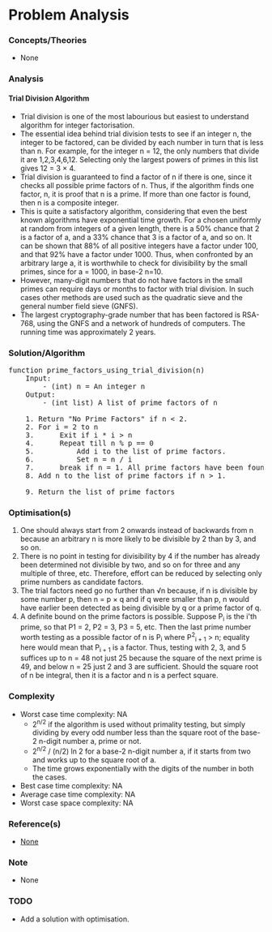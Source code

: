 # Problem Analysis

### Concepts/Theories
* None

### Analysis

#### Trial Division Algorithm
- Trial division is one of the most labourious but easiest to understand algorithm for integer factorisation.
- The essential idea behind trial division tests to see if an integer n, the integer to be factored, can be divided by
  each number in turn that is less than n. For example, for the integer n = 12, the only numbers that divide it are
  1,2,3,4,6,12. Selecting only the largest powers of primes in this list gives 12 = 3 × 4.
- Trial division is guaranteed to find a factor of n if there is one, since it checks all possible prime factors of n.
  Thus, if the algorithm finds one factor, n, it is proof that n is a prime. If more than one factor is found, then n
  is a composite integer.
- This is quite a satisfactory algorithm, considering that even the best known algorithms have exponential time growth.
  For a chosen uniformly at random from integers of a given length, there is a 50% chance that 2 is a factor of a, and
  a 33% chance that 3 is a factor of a, and so on. It can be shown that 88% of all positive integers have a factor under
  100, and that 92% have a factor under 1000. Thus, when confronted by an arbitrary large a, it is worthwhile to check
  for divisibility by the small primes, since for a = 1000, in base-2 n=10.
- However, many-digit numbers that do not have factors in the small primes can require days or months to factor with
  trial division. In such cases other methods are used such as the quadratic sieve and the general number field sieve
  (GNFS).
- The largest cryptography-grade number that has been factored is RSA-768, using the GNFS and a network of hundreds of
  computers. The running time was approximately 2 years.

### Solution/Algorithm
<pre>
function prime_factors_using_trial_division(n)
    Input: 
        - (int) n = An integer n
    Output: 
        - (int list) A list of prime factors of n

    1. Return "No Prime Factors" if n < 2.
    2. For i = 2 to n
    3.      Exit if i * i > n
    4.      Repeat till n % p == 0
    5.          Add i to the list of prime factors.
    6.          Set n = n / i
    7.      break if n = 1. All prime factors have been found. Hence no need to continue.
    8. Add n to the list of prime factors if n > 1.

    9. Return the list of prime factors
</pre>

### Optimisation(s)
1. One should always start from 2 onwards instead of backwards from n because an arbitrary n is more likely to be
   divisible by 2 than by 3, and so on.
2. There is no point in testing for divisibility by 4 if the number has already been determined not divisible by two,
   and so on for three and any multiple of three, etc. Therefore, effort can be reduced by selecting only prime numbers
   as candidate factors.
3. The trial factors need go no further than  √n because, if n is divisible by some number p, then n = p × q and if q
   were smaller than p, n would have earlier been detected as being divisible by q or a prime factor of q.
4. A definite bound on the prime factors is possible. Suppose P<sub>i</sub> is the i'th prime, so that P1 = 2, P2 = 3,
   P3 = 5, etc. Then the last prime number worth testing as a possible factor of n is P<sub>i</sub> where
   P<sup>2</sup><sub>i + 1</sub> > n; equality here would mean that P<sub>i + 1</sub> is a factor. Thus, testing with
   2, 3, and 5 suffices up to n = 48 not just 25 because the square of the next prime is 49, and below n = 25 just 2 and
   3 are sufficient. Should the square root of n be integral, then it is a factor and n is a perfect square.
   
### Complexity
* Worst case time complexity: NA
    - 2<sup>n/2</sup> if the algorithm is used without primality testing, but simply dividing by every odd number less
      than the square root of the base-2 n-digit number a, prime or not.
    - 2<sup>n/2</sup> / (n/2) ln 2 for a base-2 n-digit number a, if it starts from two and works up to the square root
      of a.
    - The time grows exponentially with the digits of the number in both the cases.
* Best case time complexity: NA
* Average case time complexity: NA
* Worst case space complexity: NA

### Reference(s)
- [None](#)

### Note
- None

### TODO
- Add a solution with optimisation.

